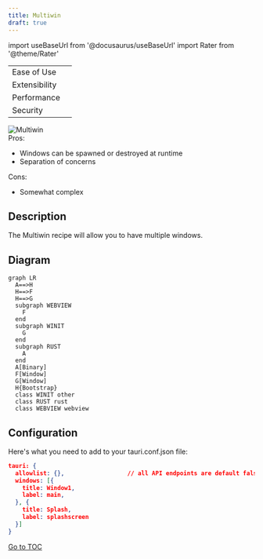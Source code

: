 ```yaml
---
title: Multiwin
draft: true
---
```


import useBaseUrl from '@docusaurus/useBaseUrl'
import Rater from '@theme/Rater'

<div className=row>
  <div className=col col--4>
    <table>
      <tr>
        <td>Ease of Use</td>
        <td><Rater value=4/></td>
      </tr>
      <tr>
        <td>Extensibility</td>
        <td><Rater value=4/></td>
      </tr>
      <tr>
        <td>Performance</td>
        <td><Rater value=3/></td>
      </tr>
      <tr>
        <td>Security</td>
        <td><Rater value=5/></td>
      </tr>
    </table>
  </div>
  <div className=col col--4 pattern-logo>
    <img src={useBaseUrl('img/recipes/Multiwin.svg')} alt=Multiwin />
  </div>
  <div className=col col--4>
    Pros:
    <ul>
      <li>Windows can be spawned or destroyed at runtime</li>
      <li>Separation of concerns</li>
    </ul>
    Cons:
    <ul>
      <li>Somewhat complex</li>
    </ul>
  </div>
</div>

## Description

The Multiwin recipe will allow you to have multiple windows.

## Diagram

```mermaid
graph LR
  A==>H
  H==>F
  H==>G
  subgraph WEBVIEW
    F
  end
  subgraph WINIT
    G
  end
  subgraph RUST
    A
  end
  A[Binary]
  F[Window]
  G[Window]
  H{Bootstrap}
  class WINIT other
  class RUST rust
  class WEBVIEW webview
```

## Configuration

Here's what you need to add to your tauri.conf.json file:

```json
tauri: {
  allowlist: {},                  // all API endpoints are default false
  windows: [{
    title: Window1,
    label: main,
  }, {
    title: Splash,
    label: splashscreen
  }]
}

```
<span style='float: footnote;'><a href="../../../index.html#toc">Go to TOC</a></span>

